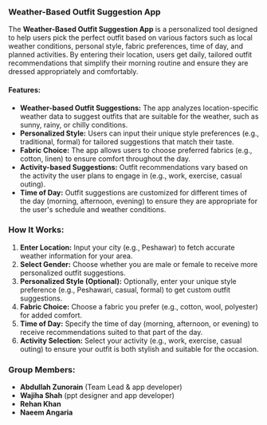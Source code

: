 ### **Weather-Based Outfit Suggestion App**

The **Weather-Based Outfit Suggestion App** is a personalized tool designed to help users pick the perfect outfit based on various factors such as local weather conditions, personal style, fabric preferences, time of day, and planned activities. By entering their location, users get daily, tailored outfit recommendations that simplify their morning routine and ensure they are dressed appropriately and comfortably.

#### **Features:**
- **Weather-based Outfit Suggestions:** The app analyzes location-specific weather data to suggest outfits that are suitable for the weather, such as sunny, rainy, or chilly conditions.
- **Personalized Style:** Users can input their unique style preferences (e.g., traditional, formal) for tailored suggestions that match their taste.
- **Fabric Choice:** The app allows users to choose preferred fabrics (e.g., cotton, linen) to ensure comfort throughout the day.
- **Activity-based Suggestions:** Outfit recommendations vary based on the activity the user plans to engage in (e.g., work, exercise, casual outing).
- **Time of Day:** Outfit suggestions are customized for different times of the day (morning, afternoon, evening) to ensure they are appropriate for the user's schedule and weather conditions.

### **How It Works:**
1. **Enter Location:** Input your city (e.g., Peshawar) to fetch accurate weather information for your area.
2. **Select Gender:** Choose whether you are male or female to receive more personalized outfit suggestions.
3. **Personalized Style (Optional):** Optionally, enter your unique style preference (e.g., Peshawari, casual, formal) to get custom outfit suggestions.
4. **Fabric Choice:** Choose a fabric you prefer (e.g., cotton, wool, polyester) for added comfort.
5. **Time of Day:** Specify the time of day (morning, afternoon, or evening) to receive recommendations suited to that part of the day.
6. **Activity Selection:** Select your activity (e.g., work, exercise, casual outing) to ensure your outfit is both stylish and suitable for the occasion.

### **Group Members:**
- **Abdullah Zunorain** (Team Lead & app developer)
- **Wajiha Shah** (ppt designer and app developer)
- **Rehan Khan**
- **Naeem Angaria**
